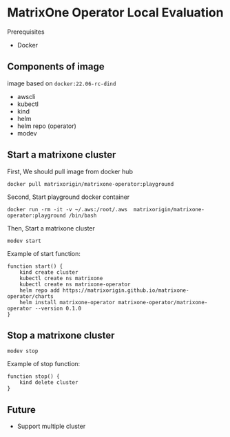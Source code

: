 # MatrixOne Operator Local Evaluation

Prerequisites

- Docker

## Components of image

image based on `docker:22.06-rc-dind`

- awscli
- kubectl
- kind
- helm
- helm repo (operator)
- modev

## Start a matrixone cluster

First, We should pull image from docker hub

```shell
docker pull matrixorigin/matrixone-operator:playground
```

Second, Start playground docker container

```shell
docker run -rm -it -v ~/.aws:/root/.aws  matrixorigin/matrixone-operator:playground /bin/bash
```

Then, Start a matrixone cluster 

```shell
modev start
```

Example of start function:

```shell
function start() {
	kind create cluster
	kubectl create ns matrixone
	kubectl create ns matrixone-operator
	helm repo add https://matrixorigin.github.io/matrixone-operator/charts
	helm install matrixone-operator matrixone-operator/matrixone-operator --version 0.1.0
}
```

## Stop a matrixone cluster

```shell
modev stop
```

Example of stop function:

```shell
function stop() {
	kind delete cluster
}
```

## Future

- Support multiple cluster
